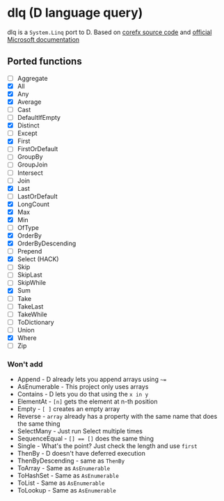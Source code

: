 # dlq (D language query)
dlq is a `System.Linq` port to D.
Based on [corefx source code](https://github.com/dotnet/corefx/tree/master/src/System.Linq/src/System/Linq) and [official Microsoft documentation](https://docs.microsoft.com/en-us/dotnet/api/system.linq.enumerable?view=net-5.0)

## Ported functions
- [ ] Aggregate  
- [x] All  
- [x] Any  
- [x] Average  
- [ ] Cast  
- [ ] DefaultIfEmpty   
- [x] Distinct   
- [ ] Except
- [x] First
- [ ] FirstOrDefault
- [ ] GroupBy
- [ ] GroupJoin
- [ ] Intersect
- [ ] Join
- [x] Last
- [ ] LastOrDefault
- [x] LongCount
- [x] Max
- [x] Min
- [ ] OfType
- [x] OrderBy
- [x] OrderByDescending
- [ ] Prepend
- [x] Select (HACK)
- [ ] Skip
- [ ] SkipLast
- [ ] SkipWhile
- [x] Sum
- [ ] Take
- [ ] TakeLast
- [ ] TakeWhile
- [ ] ToDictionary
- [ ] Union
- [x] Where
- [ ] Zip

### Won't add
- Append - D already lets you append arrays using `~=`
- AsEnumerable - This project only uses arrays
- Contains - D lets you do that using the `x in y`
- ElementAt - `[n]` gets the element at n-th position
- Empty - `[ ]` creates an empty array
- Reverse - `array` already has a property with the same name that does the same thing 
- SelectMany - Just run Select multiple times
- SequenceEqual - `[] == []` does the same thing
- Single - What's the point? Just check the length and use `first`
- ThenBy - D doesn't have deferred execution
- ThenByDescending - same as `ThenBy`
- ToArray - Same as `AsEnumerable`
- ToHashSet - Same as `AsEnumerable`
- ToList - Same as `AsEnumerable`
- ToLookup - Same as `AsEnumerable`